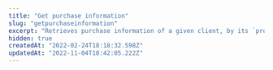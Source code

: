 ```yaml
---
title: "Get purchase information"
slug: "getpurchaseinformation"
excerpt: "Retrieves purchase information of a given client, by its `profileId`.\n\r\n\r> For security and privacy reasons, this request returns masked data. For unmasked information, see Get unmasked purchase information.\n\r\n\r> Learn more about the [Profile System](https://developers.vtex.com/vtex-rest-api/docs/profile-system) and its other API endpoints."
hidden: true
createdAt: "2022-02-24T18:18:32.598Z"
updatedAt: "2022-11-04T18:42:05.222Z"
---
```

